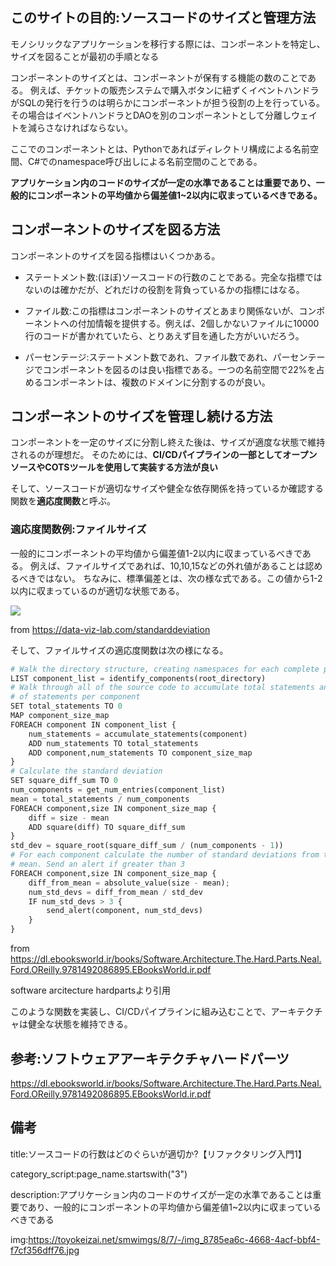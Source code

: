 



## このサイトの目的:ソースコードのサイズと管理方法

モノシリックなアプリケーションを移行する際には、コンポーネントを特定し、サイズを図ることが最初の手順となる

コンポーネントのサイズとは、コンポーネントが保有する機能の数のことである。
例えば、チケットの販売システムで購入ボタンに紐ずくイベントハンドラがSQLの発行を行うのは明らかにコンポーネントが担う役割の上を行っている。
その場合はイベントハンドラとDAOを別のコンポーネントとして分離しウェイトを減らさなければならない。

ここでのコンポーネントとは、Pythonであればディレクトリ構成による名前空間、C#でのnamespace呼び出しによる名前空間のことである。

**アプリケーション内のコードのサイズが一定の水準であることは重要であり、一般的にコンポーネントの平均値から偏差値1~2以内に収まっているべきである。**


## コンポーネントのサイズを図る方法

コンポーネントのサイズを図る指標はいくつかある。

- ステートメント数:(ほぼ)ソースコードの行数のことである。完全な指標ではないのは確かだが、どれだけの役割を背負っているかの指標にはなる。

- ファイル数:この指標はコンポーネントのサイズとあまり関係ないが、コンポーネントへの付加情報を提供する。例えば、2個しかないファイルに10000行のコードが書かれていたら、とりあえず目を通した方がいいだろう。

- パーセンテージ:ステートメント数であれ、ファイル数であれ、パーセンテージでコンポーネントを図るのは良い指標である。一つの名前空間で22%を占めるコンポーネントは、複数のドメインに分割するのが良い。


## コンポーネントのサイズを管理し続ける方法

コンポーネントを一定のサイズに分割し終えた後は、サイズが適度な状態で維持されるのが理想だ。
そのためには、**CI/CDパイプラインの一部としてオープンソースやCOTSツールを使用して実装する方法が良い**

そして、ソースコードが適切なサイズや健全な依存関係を持っているか確認する関数を**適応度関数**と呼ぶ。


### 適応度関数例:ファイルサイズ

一般的にコンポーネントの平均値から偏差値1-2以内に収まっているべきである。
例えば、ファイルサイズであれば、10,10,15などの外れ値があることは認めるべきではない。
ちなみに、標準偏差とは、次の様な式である。この値から1-2以内に収まっているのが適切な状態である。

<img src="https://data-viz-lab.com/wp-content/uploads/2021/05/8bc62af8e5a38dea020696820b40417f-1.png">

from https://data-viz-lab.com/standarddeviation


そして、ファイルサイズの適応度関数は次の様になる。

```py
# Walk the directory structure, creating namespaces for each complete path
LIST component_list = identify_components(root_directory)
# Walk through all of the source code to accumulate total statements and number
# of statements per component
SET total_statements TO 0
MAP component_size_map
FOREACH component IN component_list {
    num_statements = accumulate_statements(component)
    ADD num_statements TO total_statements
    ADD component,num_statements TO component_size_map
}
# Calculate the standard deviation
SET square_diff_sum TO 0
num_components = get_num_entries(component_list)
mean = total_statements / num_components
FOREACH component,size IN component_size_map {
    diff = size - mean
    ADD square(diff) TO square_diff_sum
}
std_dev = square_root(square_diff_sum / (num_components - 1))
# For each component calculate the number of standard deviations from the
# mean. Send an alert if greater than 3
FOREACH component,size IN component_size_map {
    diff_from_mean = absolute_value(size - mean);
    num_std_devs = diff_from_mean / std_dev
    IF num_std_devs > 3 {
        send_alert(component, num_std_devs)
    }
}
```

from https://dl.ebooksworld.ir/books/Software.Architecture.The.Hard.Parts.Neal.Ford.OReilly.9781492086895.EBooksWorld.ir.pdf

software arcitecture hardpartsより引用

このような関数を実装し、CI/CDパイプラインに組み込むことで、アーキテクチャは健全な状態を維持できる。




## 参考:ソフトウェアアーキテクチャハードパーツ

https://dl.ebooksworld.ir/books/Software.Architecture.The.Hard.Parts.Neal.Ford.OReilly.9781492086895.EBooksWorld.ir.pdf











## 備考


title:ソースコードの行数はどのぐらいが適切か?【リファクタリング入門1】

category_script:page_name.startswith("3")

description:アプリケーション内のコードのサイズが一定の水準であることは重要であり、一般的にコンポーネントの平均値から偏差値1~2以内に収まっているべきである

img:https://toyokeizai.net/smwimgs/8/7/-/img_8785ea6c-4668-4acf-bbf4-f7cf356dff76.jpg



